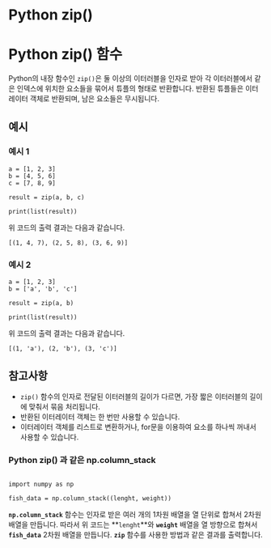 # Python zip()

# Python zip() 함수

Python의 내장 함수인 `zip()`은 둘 이상의 이터러블을 인자로 받아 각 이터러블에서 같은 인덱스에 위치한 요소들을 묶어서 튜플의 형태로 반환합니다. 반환된 튜플들은 이터레이터 객체로 반환되며, 남은 요소들은 무시됩니다.

## 예시

### 예시 1

```
a = [1, 2, 3]
b = [4, 5, 6]
c = [7, 8, 9]

result = zip(a, b, c)

print(list(result))

```

위 코드의 출력 결과는 다음과 같습니다.

```
[(1, 4, 7), (2, 5, 8), (3, 6, 9)]

```

### 예시 2

```
a = [1, 2, 3]
b = ['a', 'b', 'c']

result = zip(a, b)

print(list(result))

```

위 코드의 출력 결과는 다음과 같습니다.

```
[(1, 'a'), (2, 'b'), (3, 'c')]

```

## 참고사항

- `zip()` 함수의 인자로 전달된 이터러블의 길이가 다르면, 가장 짧은 이터러블의 길이에 맞춰서 묶음 처리됩니다.
- 반환된 이터레이터 객체는 한 번만 사용할 수 있습니다.
- 이터레이터 객체를 리스트로 변환하거나, for문을 이용하여 요소를 하나씩 꺼내서 사용할 수 있습니다.

### Python zip() 과 같은 np.column_stack

```

import numpy as np

fish_data = np.column_stack((lenght, weight))

```

**`np.column_stack`** 함수는 인자로 받은 여러 개의 1차원 배열을 열 단위로 합쳐서 2차원 배열을 만듭니다. 따라서 위 코드는 **`lenght`**와 **`weight`** 배열을 열 방향으로 합쳐서 **`fish_data`** 2차원 배열을 만듭니다. **`zip`** 함수를 사용한 방법과 같은 결과를 출력합니다.